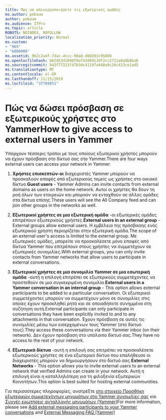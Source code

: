```yaml
---
title: Πώς να απενεργοποιήσετε τις εξωτερικές ομάδες
ms.author: pebaum
author: pebaum
ms.audience: ITPro
ms.topic: article
ROBOTS: NOINDEX, NOFOLLOW
localization_priority: Normal
ms.custom:
- "965"
- "6000006"
ms.assetid: 962c2a4f-7dac-4ccc-98a8-d0d283c95808
ms.openlocfilehash: b62d53d1698f0afd3d89139f2cc2711a8a9b8ba6
ms.sourcegitcommit: b43f77221f47b50c41197a448a9c26c423ce1ad5
ms.translationtype: MT
ms.contentlocale: el-GR
ms.lasthandoff: 11/15/2019
ms.locfileid: "37769051"
---
```

# <a name="how-to-give-access-to-external-users-in-yammer"></a><span data-ttu-id="301c0-102">Πώς να δώσει πρόσβαση σε εξωτερικούς χρήστες στο Yammer</span><span class="sxs-lookup"><span data-stu-id="301c0-102">How to give access to external users in Yammer</span></span>

<span data-ttu-id="301c0-103">Υπάρχουν τέσσερις τρόποι με τους οποίους εξωτερικοί χρήστες μπορούν να έχουν πρόσβαση στο δίκτυό σας στο Yammer.</span><span class="sxs-lookup"><span data-stu-id="301c0-103">There are four ways external users can access your network in Yammer.</span></span>
  
1. <span data-ttu-id="301c0-104">**Χρήστες επισκεπτών-οι** διαχειριστές Yammer μπορούν να προσκαλούν επαφές από εξωτερικούς τομείς ως χρήστες στο οικιακό δίκτυο.</span><span class="sxs-lookup"><span data-stu-id="301c0-104">**Guest users** - Yammer Admins can invite contacts from external domains as users on the home network.</span></span> <span data-ttu-id="301c0-105">Αυτοί οι χρήστες θα δουν τη ροή όλων των εταιρειών και μπορούν να ενταχθούν σε άλλες ομάδες στα δίκτυα επίσης.</span><span class="sxs-lookup"><span data-stu-id="301c0-105">These users will see the All Company feed and can join other groups in the networks as well.</span></span>

2. <span data-ttu-id="301c0-106">**Εξωτερικοί χρήστες σε μια εξωτερική ομάδα** -οι εξωτερικές ομάδες επιτρέπουν εξωτερικούς χρήστες.</span><span class="sxs-lookup"><span data-stu-id="301c0-106">**External users in an external group** - External groups allow external users.</span></span> <span data-ttu-id="301c0-107">Η εμβέλεια της πρόσβασης ενός εξωτερικού χρήστη περιορίζεται στην εξωτερική ομάδα.</span><span class="sxs-lookup"><span data-stu-id="301c0-107">The scope of an external user's access is limited to the external group.</span></span> <span data-ttu-id="301c0-108">Με εξωτερικές ομάδες, μπορείτε να προσκαλέσετε μόνο επαφές από δίκτυα Yammer που επιτρέπουν στους χρήστες να συμμετέχουν σε εξωτερικές συνομιλίες.</span><span class="sxs-lookup"><span data-stu-id="301c0-108">With external groups, you can only invite contacts from Yammer networks that allow users to participate in external conversations.</span></span>

3. <span data-ttu-id="301c0-109">**Εξωτερικοί χρήστες σε μια συνομιλία Yammer σε μια εσωτερική ομάδα** -αυτή η επιλογή επιτρέπει σε εξωτερικούς συμμετέχοντες να προστεθούν σε μια συγκεκριμένη συνομιλία.</span><span class="sxs-lookup"><span data-stu-id="301c0-109">**External users in a Yammer conversation in an internal group** - This option allows external participants to be added to a particular conversation.</span></span> <span data-ttu-id="301c0-110">Οι εξωτερικοί συμμετέχοντες μπορούν να συμμετέχουν μόνο σε συνομιλίες στις οποίες έχουν προσκληθεί ρητά και σε οποιαδήποτε συνημμένα στη συζήτηση αυτή.</span><span class="sxs-lookup"><span data-stu-id="301c0-110">External participants can only participate in conversations they have been explicitly invited to and to any attachments in that conversation.</span></span> <span data-ttu-id="301c0-111">Έχουν πρόσβαση σε αυτές τις συνομιλίες μέσω των εισερχομένων τους Yammer (στο δίκτυό τους).</span><span class="sxs-lookup"><span data-stu-id="301c0-111">They access these conversations via their Yammer inbox (on their network).</span></span> <span data-ttu-id="301c0-112">Δεν έχουν πρόσβαση στο υπόλοιπο δίκτυό σας.</span><span class="sxs-lookup"><span data-stu-id="301c0-112">They have no access to the rest of your network.</span></span>

4. <span data-ttu-id="301c0-113">**Εξωτερικά δίκτυα** -αυτή η επιλογή σας επιτρέπει να προσκαλέσετε εξωτερικούς χρήστες σε ένα εξωτερικό δίκτυο που επαλήθευσε οι διαχειριστές μπορούν να δημιουργήσουν στο δίκτυό σας.</span><span class="sxs-lookup"><span data-stu-id="301c0-113">**External Networks** - This option allows you to invite external users to an external network that verified Admins can create in your network.</span></span> <span data-ttu-id="301c0-114">Αυτή η επιλογή είναι η καταλληλότερη για τη φιλοξενία εξωτερικών Κοινοτήτων.</span><span class="sxs-lookup"><span data-stu-id="301c0-114">This option is best suited for hosting external communities.</span></span>

<span data-ttu-id="301c0-115">Για περισσότερες πληροφορίες, ανατρέξτε [στο στοιχείο Προσθήκη εξωτερικών συμμετεχόντων μηνυμάτων στο Yammer συνομιλίες σας](https://docs.microsoft.com/yammer/work-with-external-users/add-external-participants) και [Συχνές ερωτήσεις ανταλλαγής μηνυμάτων (Yammer)](https://docs.microsoft.com/yammer/work-with-external-users/external-messaging-faq)</span><span class="sxs-lookup"><span data-stu-id="301c0-115">For more information, please see [Add external messaging participants to your Yammer conversations](https://docs.microsoft.com/yammer/work-with-external-users/add-external-participants) and [External Messaging FAQ (Yammer)](https://docs.microsoft.com/yammer/work-with-external-users/external-messaging-faq)</span></span>
  